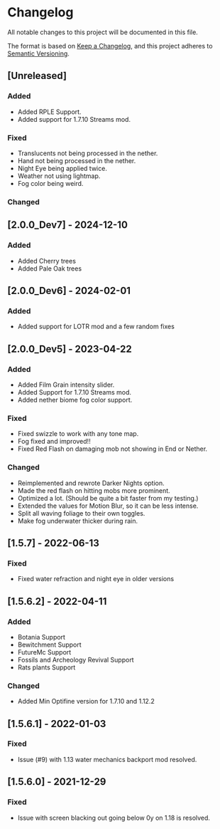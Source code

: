 # Changelog

All notable changes to this project will be documented in this file.

The format is based on [Keep a Changelog](https://keepachangelog.com/en/1.0.0/),
and this project adheres to [Semantic Versioning](https://semver.org/spec/v2.0.0.html).


## [Unreleased]

### Added
- Added RPLE Support.
- Added support for 1.7.10 Streams mod.

### Fixed
- Translucents not being processed in the nether.
- Hand not being processed in the nether.
- Night Eye being applied twice.
- Weather not using lightmap.
- Fog color being weird.

### Changed


## [2.0.0_Dev7] - 2024-12-10

### Added
- Added Cherry trees
- Added Pale Oak trees

## [2.0.0_Dev6] - 2024-02-01

### Added
- Added support for LOTR mod and a few random fixes

## [2.0.0_Dev5] - 2023-04-22

### Added
- Added Film Grain intensity slider.
- Added Support for 1.7.10 Streams mod.
- Added nether biome fog color support.

### Fixed

- Fixed swizzle to work with any tone map.
- Fog fixed and improved!!
- Fixed Red Flash on damaging mob not showing in End or Nether.

### Changed

- Reimplemented and rewrote Darker Nights option.
- Made the red flash on hitting mobs more prominent.
- Optimized a lot. (Should be quite a bit faster from my testing.)
- Extended the values for Motion Blur, so it can be less intense.
- Split all waving foliage to their own toggles.
- Make fog underwater thicker during rain.

## [1.5.7] - 2022-06-13

### Fixed
- Fixed water refraction and night eye in older versions

## [1.5.6.2] - 2022-04-11

### Added
- Botania Support
- Bewitchment Support
- FutureMc Support
- Fossils and Archeology Revival Support
- Rats plants Support

### Changed
- Added Min Optifine version for 1.7.10 and 1.12.2

## [1.5.6.1] - 2022-01-03

### Fixed
- Issue (#9) with 1.13 water mechanics backport mod resolved.

## [1.5.6.0] - 2021-12-29

### Fixed
- Issue with screen blacking out going below 0y on 1.18 is resolved.
